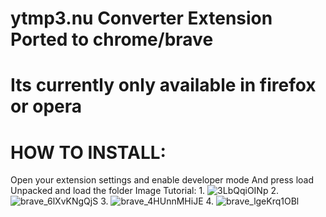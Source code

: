 # ytmp3.nu Converter Extension Ported to chrome/brave
# Its currently only available in firefox or opera

# HOW TO INSTALL:
Open your extension settings and enable developer mode
And press load Unpacked 
and load the folder
Image Tutorial:
1.
![3LbQqiOINp](https://github.com/user-attachments/assets/8e3d7c19-2492-4c7b-a8e4-4610e847ae5f)
2.
![brave_6lXvKNgQjS](https://github.com/user-attachments/assets/08f15e5d-6d16-4205-a003-dd0bcc053c0c)
3.
![brave_4HUnnMHiJE](https://github.com/user-attachments/assets/b40542e6-f74c-4526-9d30-42c3e0ff02a0)
4.
![brave_lgeKrq1OBl](https://github.com/user-attachments/assets/b89cc8bd-49c4-4f8a-af10-bb8b6be53dc1)
